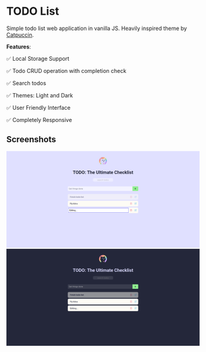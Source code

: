 # TODO List
Simple todo list web application in vanilla JS. Heavily inspired theme by [Catpuccin](https://github.com/catppuccin/catppuccin).

**Features**:

 ✅ Local Storage Support

 ✅ Todo CRUD operation with completion check

 ✅ Search todos

 ✅ Themes: Light and Dark

 ✅ User Friendly Interface

 ✅ Completely Responsive

 ## Screenshots

![SS1](https://raw.githubusercontent.com/SarjyantShrestha/todo-JS/refs/heads/main/asset/ss/light.png)
![SS2](https://raw.githubusercontent.com/SarjyantShrestha/todo-JS/refs/heads/main/asset/ss/dark.png)
